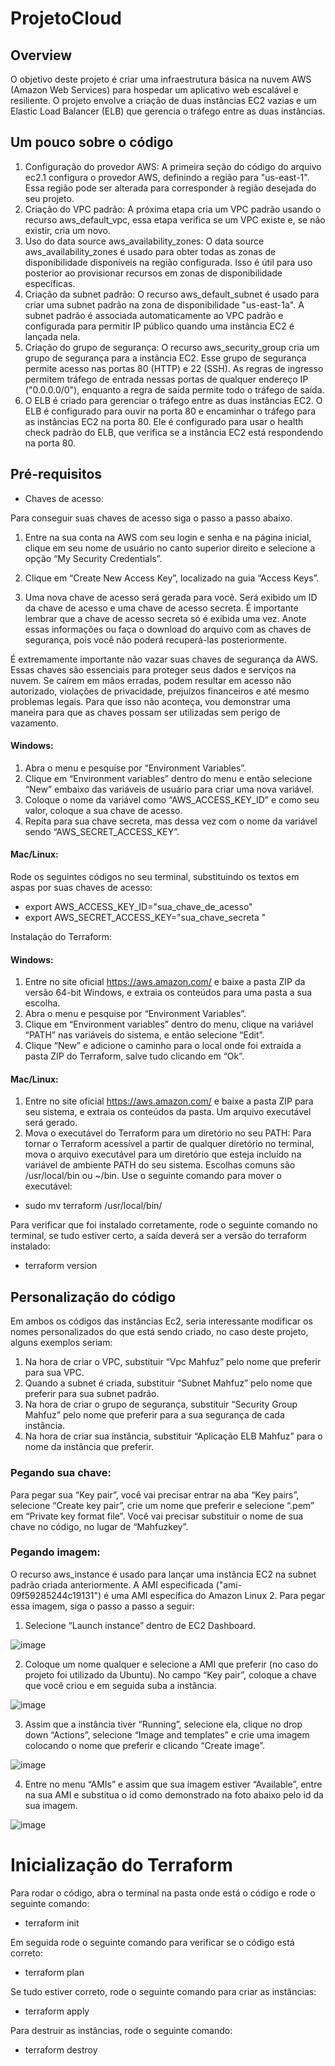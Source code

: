 # ProjetoCloud
##	Overview

O objetivo deste projeto é criar uma infraestrutura básica na nuvem AWS (Amazon Web Services) para hospedar um aplicativo web escalável e resiliente. O projeto envolve a criação de duas instâncias EC2 vazias e um Elastic Load Balancer (ELB) que gerencia o tráfego entre as duas instâncias.

## Um pouco sobre o código

1. Configuração do provedor AWS:
A primeira seção do código do arquivo ec2.1 configura o provedor AWS, definindo a região para "us-east-1". Essa região pode ser alterada para corresponder à região desejada do seu projeto.
2. Criação do VPC padrão:
A próxima etapa cria um VPC padrão usando o recurso aws_default_vpc, essa etapa verifica se um VPC existe e, se não existir, cria um novo. 
3. Uso do data source aws_availability_zones:
O data source aws_availability_zones é usado para obter todas as zonas de disponibilidade disponíveis na região configurada. Isso é útil para uso posterior ao provisionar recursos em zonas de disponibilidade específicas.
4. Criação da subnet padrão:
O recurso aws_default_subnet é usado para criar uma subnet padrão na zona de disponibilidade "us-east-1a". A subnet padrão é associada automaticamente ao VPC padrão e configurada para permitir IP público quando uma instância EC2 é lançada nela.
5. Criação do grupo de segurança:
O recurso aws_security_group cria um grupo de segurança para a instância EC2. Esse grupo de segurança permite acesso nas portas 80 (HTTP) e 22 (SSH). As regras de ingresso permitem tráfego de entrada nessas portas de qualquer endereço IP ("0.0.0.0/0"), enquanto a regra de saída permite todo o tráfego de saída.
6. O ELB é criado para gerenciar o tráfego entre as duas instâncias EC2. O ELB é configurado para ouvir na porta 80 e encaminhar o tráfego para as instâncias EC2 na porta 80. Ele é configurado para usar o health check padrão do ELB, que verifica se a instância EC2 está respondendo na porta 80. 


##	Pré-requisitos

- Chaves de acesso:

Para conseguir suas chaves de acesso siga o passo a passo abaixo.

1.	Entre na sua conta na AWS com seu login e senha e na página inicial, clique em seu nome de usuário no canto superior direito e selecione a opção “My Security Credentials”.

2.	Clique em “Create New Access Key”, localizado na guia “Access Keys”.

3.	Uma nova chave de acesso será gerada para você. Será exibido um ID da chave de acesso e uma chave de acesso secreta. É importante lembrar que a chave de acesso secreta só é exibida uma vez. Anote essas informações ou faça o download do arquivo com as chaves de segurança, pois você não poderá recuperá-las posteriormente.

É extremamente importante não vazar suas chaves de segurança da AWS. Essas chaves são essenciais para proteger seus dados e serviços na nuvem. Se caírem em mãos erradas, podem resultar em acesso não autorizado, violações de privacidade, prejuízos financeiros e até mesmo problemas legais. Para que isso não aconteça, vou demonstrar uma maneira para que as chaves possam ser utilizadas sem perigo de vazamento.

#### Windows: 

1.	Abra o menu e pesquise por “Environment Variables”.
2.	Clique em “Environment variables” dentro do menu e então selecione “New” embaixo das variáveis de usuário para criar uma nova variável.
3.	Coloque o nome da variável como “AWS_ACCESS_KEY_ID” e como seu valor, coloque a sua chave de acesso.
4.	Repita para sua chave secreta, mas dessa vez com o nome da variável sendo “AWS_SECRET_ACCESS_KEY”.


#### Mac/Linux:
Rode os seguintes códigos no seu terminal, substituindo os textos em aspas por suas chaves de acesso:
- export AWS_ACCESS_KEY_ID="sua_chave_de_acesso"
- export AWS_SECRET_ACCESS_KEY="sua_chave_secreta "

Instalação do Terraform:

#### Windows: 
1.	Entre no site oficial https://aws.amazon.com/ e baixe a pasta ZIP da versão 64-bit Windows, e extraia os conteúdos para uma pasta a sua escolha.
2.	Abra o menu e pesquise por “Environment Variables”.
3.	Clique em “Environment variables” dentro do menu, clique na variável “PATH” nas variáveis do sistema, e então selecione “Edit”.
4.	Clique “New” e adicione o caminho para o local onde foi extraída a pasta ZIP do Terraform, salve tudo clicando em “Ok”.

#### Mac/Linux:
1.	Entre no site oficial https://aws.amazon.com/ e baixe a pasta ZIP para seu sistema, e extraia os conteúdos da pasta. Um arquivo executável será gerado.
2.	Mova o executável do Terraform para um diretório no seu PATH: Para tornar o Terraform acessível a partir de qualquer diretório no terminal, mova o arquivo executável para um diretório que esteja incluído na variável de ambiente PATH do seu sistema. Escolhas comuns são /usr/local/bin ou ~/bin. Use o seguinte comando para mover o executável:
 - sudo mv terraform /usr/local/bin/

Para verificar que foi instalado corretamente, rode o seguinte comando no terminal, se tudo estiver certo, a saída deverá ser a versão do terraform instalado:
- terraform version


##	Personalização do código

Em ambos os códigos das instâncias Ec2, seria interessante modificar os nomes personalizados do que está sendo criado, no caso deste projeto, alguns exemplos seriam:
1.	Na hora de criar o VPC, substituir “Vpc Mahfuz” pelo nome que preferir para sua VPC.
2.	Quando a subnet é criada, substituir “Subnet Mahfuz” pelo nome que preferir para sua subnet padrão.
3.	Na hora de criar o grupo de segurança, substituir “Security Group Mahfuz” pelo nome que preferir para a sua segurança de cada instância.
4.	Na hora de criar sua instância, substituir “Aplicação ELB Mahfuz” para o nome da instância que preferir.

### Pegando sua chave:
Para pegar sua “Key pair”, você vai precisar entrar na aba “Key pairs”, selecione “Create key pair”, crie um nome que preferir e selecione “.pem” em “Private key format file”. Você vai precisar substituir o nome de sua chave no código, no lugar de “Mahfuzkey”.

### Pegando imagem:
O recurso aws_instance é usado para lançar uma instância EC2 na subnet padrão criada anteriormente. A AMI especificada ("ami-09f59285244c19131") é uma AMI específica do Amazon Linux 2. Para pegar essa imagem, siga o passo a passo a seguir:


1.	Selecione “Launch instance” dentro de EC2 Dashboard.

![image](https://github.com/pmahfuz/ProjetoCloud/assets/62957998/2d34d957-a575-4418-bd65-bf7ef7efd456)

2.	Coloque um nome qualquer e selecione a AMI que preferir (no caso do projeto foi utilizado da Ubuntu). No campo “Key pair”, coloque a chave que você criou e em seguida suba a instância.

![image](https://github.com/pmahfuz/ProjetoCloud/assets/62957998/12656769-4746-4e5c-bd0d-192363e198a7)

3.	Assim que a instância tiver “Running”, selecione ela, clique no drop down “Actions”, selecione “Image and templates” e crie uma imagem colocando o nome que preferir e clicando “Create image”.

![image](https://github.com/pmahfuz/ProjetoCloud/assets/62957998/9c8cee1f-3761-4eee-863b-aa5a2653330b)

4.	Entre no menu “AMIs” e assim que sua imagem estiver “Available”, entre na sua AMI e substitua o id como demonstrado na foto abaixo pelo id da sua imagem.

![image](https://github.com/pmahfuz/ProjetoCloud/assets/62957998/8e9a6015-e9c4-4b45-86f7-77d91aed2303)

# Inicialização do Terraform

Para rodar o código, abra o terminal na pasta onde está o código e rode o seguinte comando:

- terraform init

Em seguida rode o seguinte comando para verificar se o código está correto:

- terraform plan

Se tudo estiver correto, rode o seguinte comando para criar as instâncias:

- terraform apply

Para destruir as instâncias, rode o seguinte comando:

- terraform destroy

